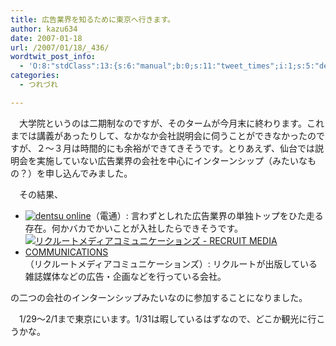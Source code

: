 ```yaml
---
title: 広告業界を知るために東京へ行きます。
author: kazu634
date: 2007-01-18
url: /2007/01/18/_436/
wordtwit_post_info:
  - 'O:8:"stdClass":13:{s:6:"manual";b:0;s:11:"tweet_times";i:1;s:5:"delay";i:0;s:7:"enabled";i:1;s:10:"separation";s:2:"60";s:7:"version";s:3:"3.7";s:14:"tweet_template";b:0;s:6:"status";i:2;s:6:"result";a:0:{}s:13:"tweet_counter";i:2;s:13:"tweet_log_ids";a:1:{i:0;i:2739;}s:9:"hash_tags";a:0:{}s:8:"accounts";a:1:{i:0;s:7:"kazu634";}}'
categories:
  - つれづれ

---
```

<div class="section">
<p>
    　大学院というのは二期制なのですが、そのタームが今月末に終わります。これまでは講義があったりして、なかなか会社説明会に伺うことができなかったのですが、２～３月は時間的にも余裕ができてきそうです。とりあえず、仙台では説明会を実施していない広告業界の会社を中心にインターンシップ（みたいなもの？）を申し込んでみました。
</p>
  
<p>
    　その結果、
</p>
  
<ul>
<li>
<a href="http://www.dentsu.co.jp/" onclick="__gaTracker('send', 'event', 'outbound-article', 'http://www.dentsu.co.jp/', '');" target="_blank"><img alt="dentsu online" src="http://img.simpleapi.net/small/http://www.dentsu.co.jp/" border="0" /></a>（電通）: 言わずとしれた広告業界の単独トップをひた走る存在。何かバカでかいことが入社したらできそうです。
</li>
<li>
<a href="http://www.r-rmc.jp/" onclick="__gaTracker('send', 'event', 'outbound-article', 'http://www.r-rmc.jp/', '');" target="_blank"><img alt="リクルートメディアコミュニケーションズ - RECRUIT MEDIA COMMUNICATIONS" src="http://img.simpleapi.net/small/http://www.r-rmc.jp/" border="0" /></a>（リクルートメディアコミュニケーションズ）: リクルートが出版している雑誌媒体などの広告・企画などを行っている会社。
</li>
</ul>
  
<p>
    の二つの会社のインターンシップみたいなのに参加することになりました。
</p>
  
<p>
    　1/29～2/1まで東京にいます。1/31は暇しているはずなので、どこか観光に行こうかな。
</p>
</div>